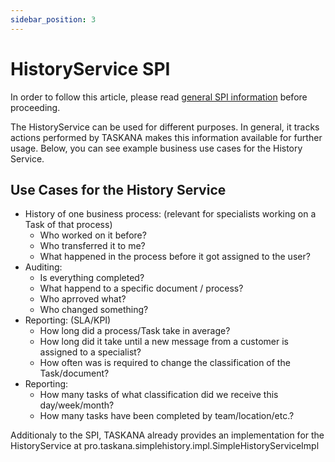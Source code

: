 ```yaml
---
sidebar_position: 3
---
```


# HistoryService SPI

In order to follow this article, please read [general SPI information](howToUseServiceProviderInterfaces.md) before proceeding.

The HistoryService can be used for different purposes. In general, it tracks actions performed by TASKANA makes this information available for further usage. Below, you can see example business use cases for the History Service.
## Use Cases for the History Service
- History of one business process: (relevant for specialists working on a Task of that process)
    - Who worked on it before?
    - Who transferred it to me?
    - What happened in the process before it got assigned to the user?
- Auditing:
    - Is everything completed?
    - What happend to a specific document / process?
    - Who aprroved what?
   -  Who changed something?
- Reporting: (SLA/KPI)
    - How long did a process/Task take in average?
    - How long did it take until a new message from a customer is assigned to a specialist?
    - How often was is required to change the classification of the Task/document?
- Reporting:
    - How many tasks of what classification did we receive this day/week/month?
    - How many tasks have been completed by team/location/etc.?

Additionaly to the SPI, TASKANA already provides an implementation for the HistoryService at pro.taskana.simplehistory.impl.SimpleHistoryServiceImpl
